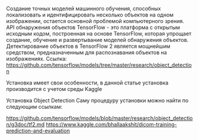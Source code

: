 Создание точных моделей машинного обучения, способных локализовать и идентифицировать несколько объектов на одном изображении, остается основной проблемой компьютерного зрения. API обнаружения объектов TensorFlow - это платформа с открытым исходным кодом, построенная на основе TensorFlow, которая упрощает создание, обучение и развертывание моделей обнаружения объектов. Детектирование объектов в TensorFlow 2 является мощнейшим средством, предназначенным для распознавания объектов на изображениях. Ссылка: https://github.com/tensorflow/models/tree/master/research/object_detection

Установка имеет свои особенности, в данной статье установка производится с учетом среды Kaggle

Установка Object Detection
Саму процедуру установки можно найти по следующим ссылкам:

https://github.com/tensorflow/models/blob/master/research/object_detection/g3doc/tf2.md
https://www.kaggle.com/bhallaakshit/dicom-training-prediction-and-evaluation
